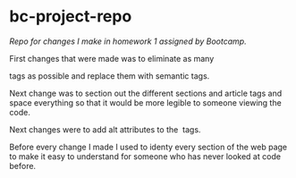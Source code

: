 # bc-project-repo

*Repo for changes I make in homework 1 assigned by Bootcamp.*

First changes that were made was to eliminate as many <div> tags as possible and replace them with semantic tags.

Next change was to section out the different sections and article tags and space everything so that it would be more legible to someone viewing the code. 

Next changes were to add alt attributes to the <img> tags. 

Before every change I made I used <!--Notes--> to identy every section of the web page to make it easy to understand for someone who has never looked at code before. 
